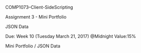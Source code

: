 COMP1073–Client-SideScripting

Assignment 3 - Mini Portfolio

JSON Data

Due: Week 10 (Tuesday March	21,	2017)	@Midnight Value:15%	

Mini Portfolio / JSON Data